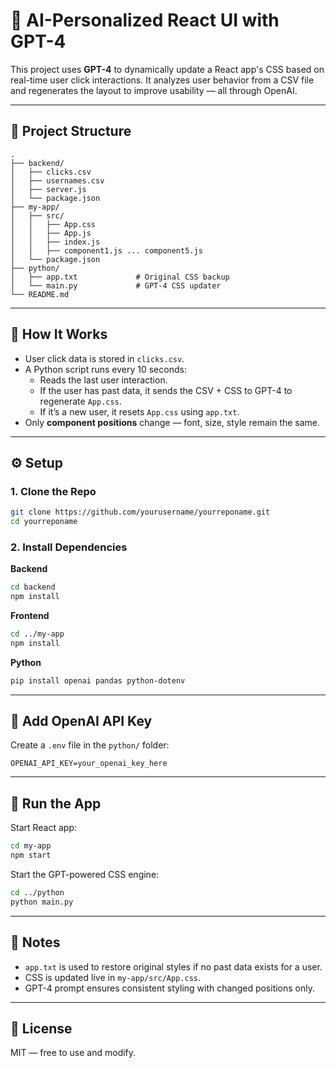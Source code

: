 # 🎯 AI-Personalized React UI with GPT-4

This project uses **GPT-4** to dynamically update a React app's CSS based on real-time user click interactions. It analyzes user behavior from a CSV file and regenerates the layout to improve usability — all through OpenAI.

---

## 📁 Project Structure

```
.
├── backend/
│   ├── clicks.csv
│   ├── usernames.csv
│   ├── server.js
│   └── package.json
├── my-app/
│   ├── src/
│   │   ├── App.css
│   │   ├── App.js
│   │   ├── index.js
│   │   ├── component1.js ... component5.js
│   └── package.json
├── python/
│   ├── app.txt             # Original CSS backup
│   └── main.py             # GPT-4 CSS updater
└── README.md
```

---

## 🚀 How It Works

- User click data is stored in `clicks.csv`.
- A Python script runs every 10 seconds:
  - Reads the last user interaction.
  - If the user has past data, it sends the CSV + CSS to GPT-4 to regenerate `App.css`.
  - If it’s a new user, it resets `App.css` using `app.txt`.
- Only **component positions** change — font, size, style remain the same.

---

## ⚙️ Setup

### 1. Clone the Repo

```bash
git clone https://github.com/yourusername/yourreponame.git
cd yourreponame
```

### 2. Install Dependencies

**Backend**

```bash
cd backend
npm install
```

**Frontend**

```bash
cd ../my-app
npm install
```

**Python**

```bash
pip install openai pandas python-dotenv
```

---

## 🔐 Add OpenAI API Key

Create a `.env` file in the `python/` folder:

```env
OPENAI_API_KEY=your_openai_key_here
```

---

## 🏃 Run the App

Start React app:

```bash
cd my-app
npm start
```

Start the GPT-powered CSS engine:

```bash
cd ../python
python main.py
```

---

## 📌 Notes

- `app.txt` is used to restore original styles if no past data exists for a user.
- CSS is updated live in `my-app/src/App.css`.
- GPT-4 prompt ensures consistent styling with changed positions only.

---

## 📄 License

MIT — free to use and modify.
